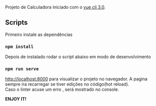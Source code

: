 Projeto de Calculadora iniciado com o [vue cli 3.0](https://github.com/vuejs/vue-cli).

## Scripts

Primeiro instale as dependências 

### `npm install`

Depois de instalado rodar o script abaixo em modo de desenvolvimento 

### `npm run serve`

[http://localhost:8000](http://localhost:3000) para visualizar o projeto no navegador.
A pagina sempre ira recarregar se tiver edições no código(hot reload).<br>
Caso o linter acuse um erro , será mostrado no console.

<strong>ENJOY IT!</strong> 

